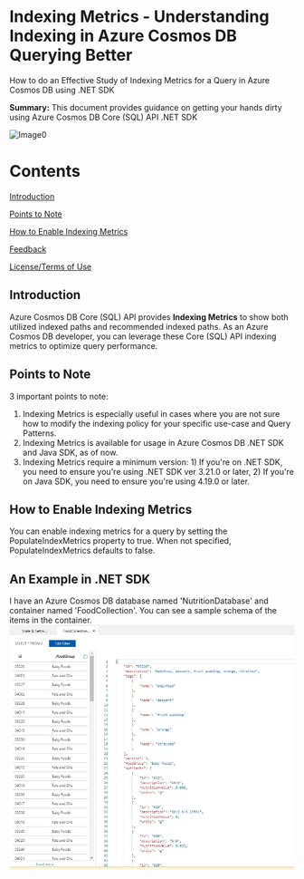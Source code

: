 # Indexing Metrics - Understanding Indexing in Azure Cosmos DB Querying Better
How to do an Effective Study of Indexing Metrics for a Query in Azure Cosmos DB using .NET SDK

**Summary:**
This document provides guidance on getting your hands dirty using Azure Cosmos DB Core (SQL) API .NET SDK

![Image0](images/header.png)

# Contents

[Introduction](#Introduction)

[Points to Note](#points-to-note)

[How to Enable Indexing Metrics](#enabling-indexing-metrics)

[Feedback](#feedback)

[License/Terms of Use](#license--terms-of-use)

## Introduction
Azure Cosmos DB Core (SQL) API provides **Indexing Metrics** to show both utilized indexed paths and recommended indexed paths. As an Azure Cosmos DB developer, you can leverage these Core (SQL) API indexing metrics to optimize query performance.

## Points to Note
3 important points to note:
1. Indexing Metrics is especially useful in cases where you are not sure how to modify the indexing policy for your specific use-case and Query Patterns.
2. Indexing Metrics is available for usage in Azure Cosmos DB .NET SDK and Java SDK, as of now.
3. Indexing Metrics require a minimum version: 1) If you're on .NET SDK, you need to ensure you're using .NET SDK ver 3.21.0 or later, 2) If you're on Java SDK, you need to ensure you're using 4.19.0 or later.

## How to Enable Indexing Metrics
You can enable indexing metrics for a query by setting the PopulateIndexMetrics property to true. When not specified, PopulateIndexMetrics defaults to false. 

## An Example in .NET SDK
I have an Azure Cosmos DB database named 'NutritionDatabase' and container named 'FoodCollection'.
You can see a sample schema of the items in the container.
![Image1](image/image1.jpg)

